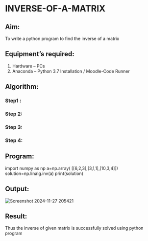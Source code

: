 # INVERSE-OF-A-MATRIX
## Aim:
To write a python program to find the inverse of a matrix
## Equipment’s required:
1. 	Hardware – PCs
2. 	Anaconda – Python 3.7 Installation / Moodle-Code Runner
## Algorithm:
### Step1 : 
### Step 2: 
### Step 3: 
### Step 4: 

## Program:
import numpy as np
a=np.array( [[6,2,3],[3,1,1],[10,3,4]])
solution=np.linalg.inv(a)
print(solution)
## Output:
![Screenshot 2024-11-27 205421](https://github.com/user-attachments/assets/17f06216-4ee9-4c0c-b1a9-bb981214f677)

## Result:
Thus the inverse of given matrix is successfully solved using python program

